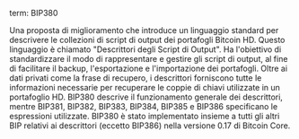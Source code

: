 term: BIP380

Una proposta di miglioramento che introduce un linguaggio standard per descrivere le collezioni di script di output dei portafogli Bitcoin HD. Questo linguaggio è chiamato "Descrittori degli Script di Output". Ha l'obiettivo di standardizzare il modo di rappresentare e gestire gli script di output, al fine di facilitare il backup, l'esportazione e l'importazione dei portafogli. Oltre ai dati privati come la frase di recupero, i descrittori forniscono tutte le informazioni necessarie per recuperare le coppie di chiavi utilizzate in un portafoglio HD. BIP380 descrive il funzionamento generale dei descrittori, mentre BIP381, BIP382, BIP383, BIP384, BIP385 e BIP386 specificano le espressioni utilizzate. BIP380 è stato implementato insieme a tutti gli altri BIP relativi ai descrittori (eccetto BIP386) nella versione 0.17 di Bitcoin Core.